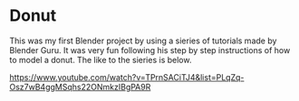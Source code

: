 # Donut
This was my first Blender project by using a sieries of tutorials made by Blender Guru. It was very fun following his step by step instructions of how to model a donut.
The like to the sieries is below.

https://www.youtube.com/watch?v=TPrnSACiTJ4&list=PLqZq-Osz7wB4ggMSqhs22ONmkzIBgPA9R
